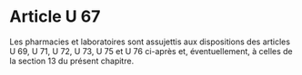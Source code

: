 # Article U 67

Les pharmacies et laboratoires sont assujettis aux dispositions des articles U 69, U 71, U 72, U 73, U 75 et U 76 ci-après et, éventuellement, à celles de la section 13 du présent chapitre.
